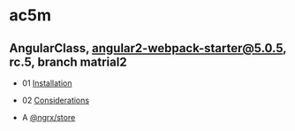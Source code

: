 # ac5m
## AngularClass, angular2-webpack-starter@5.0.5, rc.5, branch matrial2

* 01 [Installation](./01_installation.md)
* 02 [Considerations](./02_considerations.md)

* A [@ngrx/store](./A_ngrx.md)

